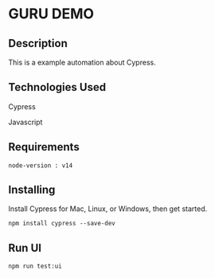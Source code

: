 # GURU DEMO

## Description

This is a example automation about Cypress.

## Technologies Used

Cypress

Javascript

## Requirements

`node-version : v14`

## Installing

Install Cypress for Mac, Linux, or Windows, then get started.

```
npm install cypress --save-dev
```

## Run UI

```
npm run test:ui
```
